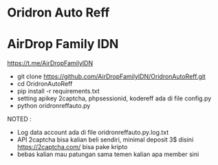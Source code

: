 # Oridron Auto Reff

# AirDrop Family IDN
https://t.me/AirDropFamilyIDN


- git clone https://github.com/AirDropFamilyIDN/OridronAutoReff.git
- cd OridronAutoReff
- pip install -r requirements.txt
- setting apikey 2captcha, phpsessionid, kodereff
ada di file config.py
- python oridronreffauto.py

NOTED :
- Log data account ada di file oridronreffauto.py.log.txt
- API 2captcha bisa kalian beli sendiri, minimal deposit 3$ disini https://2captcha.com/ bisa pake kripto
- bebas kalian mau patungan sama temen kalian apa member sini

